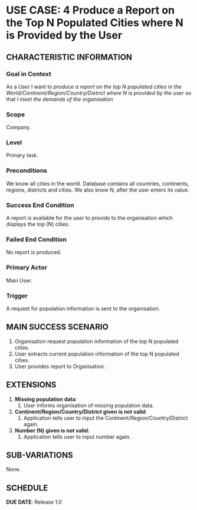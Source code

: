 # USE CASE: 4 Produce a Report on the Top N Populated Cities where N is Provided by the User

## CHARACTERISTIC INFORMATION

### Goal in Context

As a *User* I want to *produce a report on the top N populated cities in the World/Continent/Region/Country/District where N is provided by the user* so that *I meet the demands of the organisation* 

### Scope

Company.

### Level

Primary task.

### Preconditions

We know all cities in the world. Database contains all countries, continents, regions, districts and cities. We also know N, after the user enters its value.

### Success End Condition

A report is available for the user to provide to the organisation which displays the top (N) cities.

### Failed End Condition

No report is produced.

### Primary Actor

Main User.

### Trigger

A request for population information is sent to the organisation.

## MAIN SUCCESS SCENARIO

1. Organisation request population information of the top N populated cities.
2. User extracts current population information of the top N populated cities.
3. User provides report to Organisation.


## EXTENSIONS

1. **Missing population data**:
    1. User informs organisation of missing population data.
2. **Continent/Region/Country/District given is not valid**:
    1. Application tells user to input the Continent/Region/Country/District again.
3.  **Number (N) given is not valid**:
    1. Application tells user to input number again.

## SUB-VARIATIONS

None.

## SCHEDULE

**DUE DATE**: Release 1.0
